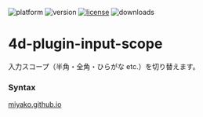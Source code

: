 ![platform](https://img.shields.io/static/v1?label=platform&message=win-32%20|%20win-64&color=blue)
![version](https://img.shields.io/badge/version-17%2B-3E8B93)
[![license](https://img.shields.io/github/license/miyako/4d-plugin-input-scope)](LICENSE)
![downloads](https://img.shields.io/github/downloads/miyako/4d-plugin-input-scope/total)

# 4d-plugin-input-scope
入力スコープ（半角・全角・ひらがな etc.）を切り替えます。

### Syntax

[miyako.github.io](https://miyako.github.io/2019/07/25/4d-plugin-input-scope.html)
